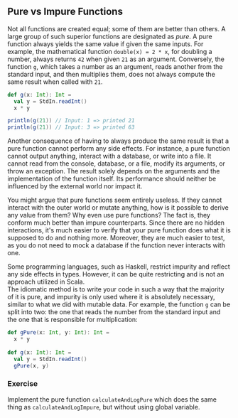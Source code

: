 ## Pure vs Impure Functions

Not all functions are created equal; some of them are better than others. 
A large group of such superior functions are designated as *pure*. 
A pure function always yields the same value if given the same inputs. 
For example, the mathematical function `double(x) = 2 * x`, for doubling a number, always returns `42` when given `21` as an 
argument. 
Conversely, the function `g`, which takes a number as an argument, reads another from the standard input, and then multiplies them,
does not always compute the same result when called with `21`. 

```scala 3
def g(x: Int): Int =
  val y = StdIn.readInt()
  x * y

println(g(21)) // Input: 1 => printed 21
println(g(21)) // Input: 3 => printed 63
```

Another consequence of having to always produce the same result is that a pure function cannot perform any side effects. 
For instance, a pure function cannot output anything, interact with a database, or write into a file. 
It cannot read from the console, database, or a file, modify its arguments, or throw an exception. 
The result solely depends on the arguments and the implementation of the function itself. 
Its performance should neither be influenced by the external world nor impact it.

You might argue that pure functions seem entirely useless. 
If they cannot interact with the outer world or mutate anything, how is it possible to derive any value from them? 
Why even use pure functions? 
The fact is, they conform much better than impure counterparts.
Since there are no hidden interactions, it's much easier to verify that your pure function does what it 
is supposed to do and nothing more. 
Moreover, they are much easier to test, as you do not need to mock a database if the function never interacts with one. 

Some programming languages, such as Haskell, restrict impurity and reflect any side effects in types. 
However, it can be quite restricting and is not an approach utilized in Scala.  
The idiomatic method is to write your code in such a way that the majority of it is pure, and impurity is only used 
where it is absolutely necessary, similar to what we did with mutable data. 
For example, the function `g` can be split into two: the one that reads the number from the standard input and the one 
that is responsible for multiplication: 

```scala 3
def gPure(x: Int, y: Int): Int =
  x * y 
  
def g(x: Int): Int =
  val y = StdIn.readInt()
  gPure(x, y)
```

### Exercise

Implement the pure function `calculateAndLogPure` which does the same thing as `calculateAndLogImpure`, but without 
using global variable.
